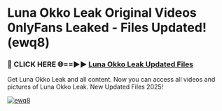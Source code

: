 # Luna Okko Leak Original Videos 0nlyFans Leaked - Files Updated! (ewq8)

<h3>🔴 CLICK HERE 🌐==►► <a href="https://best4dudes.click/HH4t6V" rel="nofollow">Luna Okko Leak Updated Files</a></h3>

Get Luna Okko Leak and all content. Now you can access all videos and pictures of Luna Okko Leak. New Updated Files 2025!

[![ewq8](https://github.com/user-attachments/assets/8c521d6e-e6e3-4a75-9320-d58ab9d79d5b)](https://best4dudes.click/HH4t6V)
